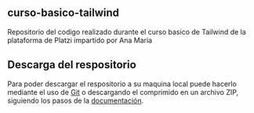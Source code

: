 ## curso-basico-tailwind
Repositorio del codigo realizado durante el curso basico de Tailwind de la plataforma de Platzi impartido por Ana Maria

## Descarga del respositorio
Para poder descargar el respositorio a su maquina local puede hacerlo mediante el uso de [Git](https://git-scm.com/ "Git") o descargando el comprimido en un archivo ZIP, siguiendo los pasos de la [documentación](https://docs.github.com/es/repositories/creating-and-managing-repositories/cloning-a-repository "documentación").
